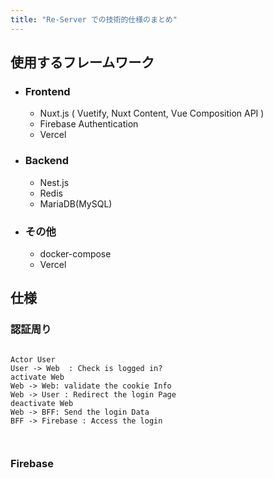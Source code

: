 ```yaml
---
title: "Re-Server での技術的仕様のまとめ"
---
```


## 使用するフレームワーク

- ### Frontend

  - Nuxt.js ( Vuetify, Nuxt Content, Vue Composition API )
  - Firebase Authentication
  - Vercel

- ### Backend

  - Nest.js
  - Redis
  - MariaDB(MySQL)
  
- ### その他

  - docker-compose
  - Vercel

## 仕様

### 認証周り

```plantuml

Actor User
User -> Web  : Check is logged in?
activate Web
Web -> Web: validate the cookie Info  
Web -> User : Redirect the login Page
deactivate Web
Web -> BFF: Send the login Data
BFF -> Firebase : Access the login



```

### Firebase
